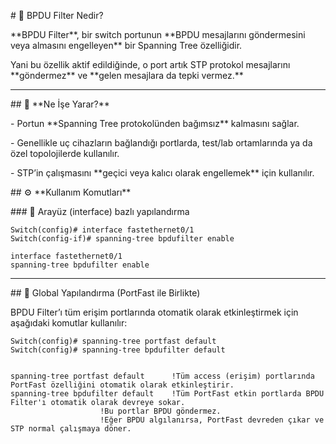 \# 🚫 BPDU Filter Nedir?



\*\*BPDU Filter\*\*, bir switch portunun \*\*BPDU mesajlarını göndermesini veya almasını engelleyen\*\* bir Spanning Tree özelliğidir.

Yani bu özellik aktif edildiğinde, o port artık STP protokol mesajlarını \*\*göndermez\*\* ve \*\*gelen mesajlara da tepki vermez.\*\*



---



\## 🧠 \*\*Ne İşe Yarar?\*\*



\- Portun \*\*Spanning Tree protokolünden bağımsız\*\* kalmasını sağlar.

\- Genellikle uç cihazların bağlandığı portlarda, test/lab ortamlarında ya da özel topolojilerde kullanılır.

\- STP’in çalışmasını \*\*geçici veya kalıcı olarak engellemek\*\* için kullanılır.



\## ⚙️ \*\*Kullanım Komutları\*\*



\### 🔹 Arayüz (interface) bazlı yapılandırma



```
Switch(config)# interface fastethernet0/1
Switch(config-if)# spanning-tree bpdufilter enable
```



```
interface fastethernet0/1
spanning-tree bpdufilter enable
```

---



\## 🔹 Global Yapılandırma (PortFast ile Birlikte)



BPDU Filter’ı tüm erişim portlarında otomatik olarak etkinleştirmek için aşağıdaki komutlar kullanılır:



```
Switch(config)# spanning-tree portfast default		
Switch(config)# spanning-tree bpdufilter default

```



```

spanning-tree portfast default		!Tüm access (erişim) portlarında PortFast özelliğini otomatik olarak etkinleştirir.
spanning-tree bpdufilter default	!Tüm PortFast etkin portlarda BPDU Filter'ı otomatik olarak devreye sokar.
					!Bu portlar BPDU göndermez.
					!Eğer BPDU algılanırsa, PortFast devreden çıkar ve STP normal çalışmaya döner.

```

